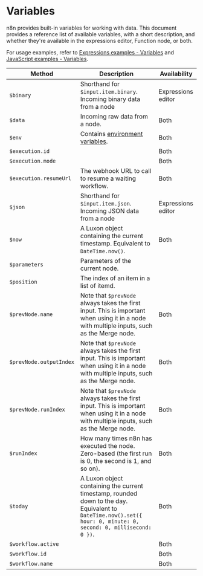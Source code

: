 # Variables

n8n provides built-in variables for working with data. This document provides a reference list of available variables, with a short description, and whether they're available in the expressions editor, Function node, or both.

For usage examples, refer to [Expressions examples - Variables](/code-examples/expressions/variables/) and [JavaScript examples - Variables](/code-examples/javascript-functions/variables/).


| Method | Description | Availability |
| ------ | ----------- | ------------ |
| `$binary` | Shorthand for `$input.item.binary`. Incoming binary data from a node | Expressions editor |
| `$data` | Incoming raw data from a node. | Both |
| `$env` | Contains [environment variables](/hosting/environment-variables/). | Both |
| `$execution.id` | | Both |
| `$execution.mode` | | Both |
| `$execution.resumeUrl` | The webhook URL to call to resume a waiting workflow. | Both |
| `$json` | Shorthand for `$input.item.json`. Incoming JSON data from a node | Expressions editor |
| `$now` | A Luxon object containing the current timestamp. Equivalent to `DateTime.now()`. | Both |
| `$parameters` | Parameters of the current node. | |
| `$position` | The index of an item in a list of itemd. | |
| `$prevNode.name` | Note that `$prevNode` always takes the first input. This is important when using it in a node with multiple inputs, such as the Merge node. | Both |
| `$prevNode.outputIndex` | Note that `$prevNode` always takes the first input. This is important when using it in a node with multiple inputs, such as the Merge node. | Both |
| `$prevNode.runIndex` | Note that `$prevNode` always takes the first input. This is important when using it in a node with multiple inputs, such as the Merge node. | Both |
| `$runIndex` | How many times n8n has executed the node. Zero-based (the first run is 0, the second is 1, and so on). | Both |
| `$today` | A Luxon object containing the current timestamp, rounded down to the day. Equivalent to `DateTime.now().set({ hour: 0, minute: 0, second: 0, millisecond: 0 })`. | Both |
| `$workflow.active` |  | Both |
| `$workflow.id` |  | Both |
| `$workflow.name` |  | Both |


